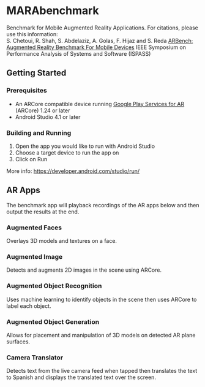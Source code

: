 # MARAbenchmark
Benchmark for Mobile Augmented Reality Applications. For citations, please use this information:\
S. Chetoui, R. Shah, S. Abdelaziz, A. Golas, F. Hijaz and S. Reda
[ARBench: Augmented Reality Benchmark For Mobile Devices](https://ieeexplore.ieee.org/abstract/document/9804625/)
IEEE Symposium on Performance Analysis of Systems and Software (ISPASS)

## Getting Started

### Prerequisites
 * An ARCore compatible device running [Google Play Services for AR](https://play.google.com/store/apps/details?id=com.google.ar.core) (ARCore) 1.24 or later
 * Android Studio 4.1 or later

### Building and Running
1. Open the app you would like to run with Android Studio
2. Choose a target device to run the app on
3. Click on Run

More info: https://developer.android.com/studio/run/

## AR Apps
The benchmark app will playback recordings of the AR apps below and then output the results at the end.

### Augmented Faces
Overlays 3D models and textures on a face.

### Augmented Image
Detects and augments 2D images in the scene using ARCore.

### Augmented Object Recognition
Uses machine learning to identify objects in the scene then uses ARCore to label each object.

### Augmented Object Generation
Allows for placement and manipulation of 3D models on detected AR plane surfaces.

### Camera Translator
Detects text from the live camera feed when tapped then translates the text to Spanish and displays the translated text over the screen.
